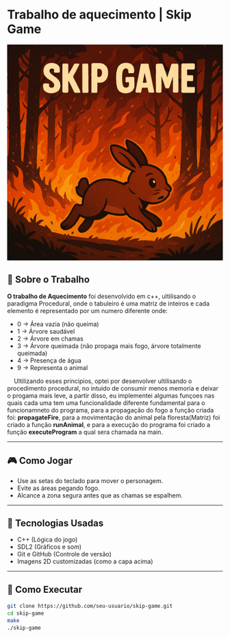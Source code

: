 # Trabalho de aquecimento | Skip Game

![Skip Game](img/resized_skip_game.png)

## 🐰 Sobre o Trabalho

**O trabalho de Aquecimento** foi desenvolvido em c++, ultilisando o paradigma Procedural, onde o tabuleiro é uma matriz de inteiros e cada elemento é representado por um numero diferente onde:
  - 0 → Área vazia (não queima)
  - 1 → Árvore saudável
  - 2 → Árvore em chamas
  - 3 → Árvore queimada (não propaga mais fogo, árvore totalmente queimada)
  - 4 → Presença de água
  - 9 → Representa o animal
    
<p>&nbsp;&nbsp;&nbsp;&nbsp;Ultilizando esses principios, optei por desenvolver ultilisando o procedimento procedural, no intuido de consumir menos memoria e deixar o progama mais leve, a partir disso, eu implementei algumas funçoes nas quais cada uma tem uma funcionalidade diferente fundamental para o funcionamneto do programa, para a propagação do fogo a função criada foi: <b>propagateFire</b>, para a movimentação do animal pela floresta(Matriz) foi criado a função <b>runAnimal</b>, e para a execução do programa foi criado a função <b>executeProgram</b> a qual sera chamada na main.</p>

---

## 🎮 Como Jogar

- Use as setas do teclado para mover o personagem.
- Evite as áreas pegando fogo.
- Alcance a zona segura antes que as chamas se espalhem.

---

## 🧱 Tecnologias Usadas

- C++ (Lógica do jogo)
- SDL2 (Gráficos e som)
- Git e GitHub (Controle de versão)
- Imagens 2D customizadas (como a capa acima)

---

## 🚀 Como Executar

```bash
git clone https://github.com/seu-usuario/skip-game.git
cd skip-game
make
./skip-game
